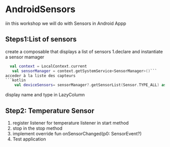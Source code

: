 # AndroidSensors
iin this workshop we will do with Sensors in Android Appp 

## Steps1:List of sensors
create a composable that displays a list of sensors
1.declare and instantiate a sensor mamager 
```kotlin
  val context = LocalContext.current
   val sensorManager = context.getSystemService<SensorManager>()```
acceder à la liste des capteurs 
```kotlin
    val deviceSensors= sensorManager?.getSensorList(Sensor.TYPE_ALL) as List<Sensor>;
```
display name and type in LazyColumn
## Step2: Temperature Sensor  
1. register listener for temperature listener in start method
2. stop in the stop method
3. implement  override fun onSensorChanged(p0: SensorEvent?)
4. Test application
